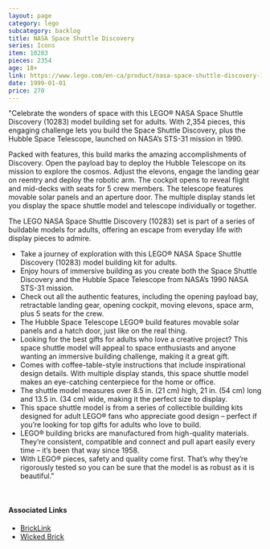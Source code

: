 ```yaml
---
layout: page
category: lego
subcategory: backlog
title: NASA Space Shuttle Discovery
series: Icons
item: 10283
pieces: 2354
age: 18+
link: https://www.lego.com/en-ca/product/nasa-space-shuttle-discovery-10283
date: 1999-01-01
price: 270
---
```


"Celebrate the wonders of space with this LEGO® NASA Space Shuttle Discovery (10283) model building set for adults. With 2,354 pieces, this engaging challenge lets you build the Space Shuttle Discovery, plus the Hubble Space Telescope, launched on NASA’s STS-31 mission in 1990.

Packed with features, this build marks the amazing accomplishments of Discovery. Open the payload bay to deploy the Hubble Telescope on its mission to explore the cosmos. Adjust the elevons, engage the landing gear on reentry and deploy the robotic arm. The cockpit opens to reveal flight and mid-decks with seats for 5 crew members. The telescope features movable solar panels and an aperture door. The multiple display stands let you display the space shuttle model and telescope individually or together.

The LEGO NASA Space Shuttle Discovery (10283) set is part of a series of buildable models for adults, offering an escape from everyday life with display pieces to admire.

* Take a journey of exploration with this LEGO® NASA Space Shuttle Discovery (10283) model building kit for adults.
* Enjoy hours of immersive building as you create both the Space Shuttle Discovery and the Hubble Space Telescope from NASA’s 1990 NASA STS-31 mission.
* Check out all the authentic features, including the opening payload bay, retractable landing gear, opening cockpit, moving elevons, space arm, plus 5 seats for the crew.
* The Hubble Space Telescope LEGO® build features movable solar panels and a hatch door, just like on the real thing.
* Looking for the best gifts for adults who love a creative project? This space shuttle model will appeal to space enthusiasts and anyone wanting an immersive building challenge, making it a great gift.
* Comes with coffee-table-style instructions that include inspirational design details. With multiple display stands, this space shuttle model makes an eye-catching centerpiece for the home or office.
* The shuttle model measures over 8.5 in. (21 cm) high, 21 in. (54 cm) long and 13.5 in. (34 cm) wide, making it the perfect size to display.
* This space shuttle model is from a series of collectible building kits designed for adult LEGO® fans who appreciate good design – perfect if you’re looking for top gifts for adults who love to build.
* LEGO® building bricks are manufactured from high-quality materials. They’re consistent, compatible and connect and pull apart easily every time – it’s been that way since 1958.
* With LEGO® pieces, safety and quality come first. That’s why they’re rigorously tested so you can be sure that the model is as robust as it is beautiful."

<br>

#### Associated Links

* [BrickLink](https://www.bricklink.com/v2/catalog/catalogitem.page?S=10283-1)
* [Wicked Brick](https://www.wickedbrick.com/en-ca/products/display-case-for-nasa-space-shuttle-discovery-10283)
